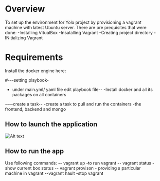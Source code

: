 # Overview
To set up the environment for Yolo project by provisioning a vagrant machine with latest Ubuntu server. There are pre prequisites that were done:
 -Installing VitualBox
 -Insatalling Vagrant 
 -Creating project directory
 -INitializing Vagrant


# Requirements
Install the docker engine here:

 #---setting playbook-
 - under main.yml/ yaml file edit playbook file--
 -Install docker and all its packages on all containers 

 ----create a task--
  -create a task to pull and run the containers
  -the frontend, backend and mongo

## How to launch the application 


![Alt text](image.png)

## How to run the app
Use following commands:
-- vagrant up -to run vagrant
-- vagrant status -show current box status
-- vagrant provison - providing a particular machine in vagrant
--vagrant hault -stop vagrant